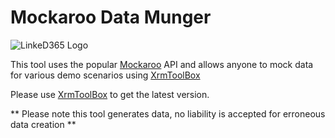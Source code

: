 # Mockaroo Data Munger
![LinkeD365 Logo](https://linked365.blog/wp-content/uploads/2020/03/smallIcon-e1594136641897.png)

This tool uses the popular [Mockaroo](https://www.mockaroo.com) API and allows anyone to mock data for various demo scenarios using [XrmToolBox](https://www.xrmtoolbox.com/) 

Please use  [XrmToolBox](https://www.xrmtoolbox.com/)  to get the latest version.

** Please note this tool generates data, no liability is accepted for erroneous data creation **

